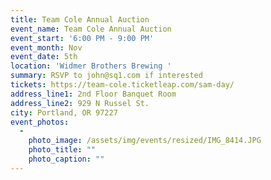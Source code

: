 ```yaml
---
title: Team Cole Annual Auction
event_name: Team Cole Annual Auction
event_start: '6:00 PM - 9:00 PM'
event_month: Nov
event_date: 5th
location: 'Widmer Brothers Brewing '
summary: RSVP to john@sq1.com if interested
tickets: https://team-cole.ticketleap.com/sam-day/
address_line1: 2nd Floor Banquet Room
address_line2: 929 N Russel St.
city: Portland, OR 97227
event_photos:
  -
    photo_image: /assets/img/events/resized/IMG_8414.JPG
    photo_title: ""
    photo_caption: ""
---
```

